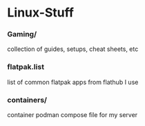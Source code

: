 # Linux-Stuff

### Gaming/
collection of guides, setups, cheat sheets, etc

### flatpak.list
list of common flatpak apps from flathub I use

### containers/
container podman compose file for my server
